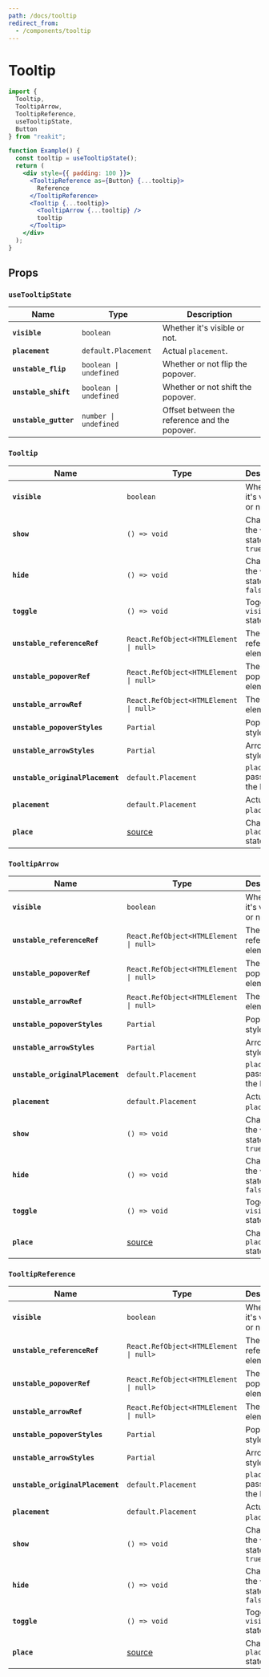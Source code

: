 ```yaml
---
path: /docs/tooltip
redirect_from:
  - /components/tooltip
---
```


# Tooltip

```jsx
import {
  Tooltip,
  TooltipArrow,
  TooltipReference,
  useTooltipState,
  Button
} from "reakit";

function Example() {
  const tooltip = useTooltipState();
  return (
    <div style={{ padding: 100 }}>
      <TooltipReference as={Button} {...tooltip}>
        Reference
      </TooltipReference>
      <Tooltip {...tooltip}>
        <TooltipArrow {...tooltip} />
        tooltip
      </Tooltip>
    </div>
  );
}
```

## Props

<!-- This generated automatically -->

### `useTooltipState`

| Name | Type | Description |
|------|------|-------------|
| **`visible`** | <code>boolean</code> | Whether it's visible or not. |
| **`placement`** | <code>default.Placement</code> | Actual `placement`. |
| **`unstable_flip`** | <code>boolean &#124; undefined</code> | Whether or not flip the popover. |
| **`unstable_shift`** | <code>boolean &#124; undefined</code> | Whether or not shift the popover. |
| **`unstable_gutter`** | <code>number &#124; undefined</code> | Offset between the reference and the popover. |

### `Tooltip`

| Name | Type | Description |
|------|------|-------------|
| **`visible`** | <code>boolean</code> | Whether it's visible or not. |
| **`show`** | <code>() => void</code> | Changes the `visible` state to `true` |
| **`hide`** | <code>() => void</code> | Changes the `visible` state to `false` |
| **`toggle`** | <code>() => void</code> | Toggles the `visible` state |
| **`unstable_referenceRef`** | <code>React.RefObject<HTMLElement &#124; null></code> | The reference element. |
| **`unstable_popoverRef`** | <code>React.RefObject<HTMLElement &#124; null></code> | The popover element. |
| **`unstable_arrowRef`** | <code>React.RefObject<HTMLElement &#124; null></code> | The arrow element. |
| **`unstable_popoverStyles`** | <code>Partial<CSSStyleDeclaration></code> | Popover styles. |
| **`unstable_arrowStyles`** | <code>Partial<CSSStyleDeclaration></code> | Arrow styles. |
| **`unstable_originalPlacement`** | <code>default.Placement</code> | `placement` passed to the hook. |
| **`placement`** | <code>default.Placement</code> | Actual `placement`. |
| **`place`** | [source](https://github.com/reakit/reakit/tree/master/packages/reakit/src/Popover/PopoverState.ts#L48) | Change the `placement` state. |

### `TooltipArrow`

| Name | Type | Description |
|------|------|-------------|
| **`visible`** | <code>boolean</code> | Whether it's visible or not. |
| **`unstable_referenceRef`** | <code>React.RefObject<HTMLElement &#124; null></code> | The reference element. |
| **`unstable_popoverRef`** | <code>React.RefObject<HTMLElement &#124; null></code> | The popover element. |
| **`unstable_arrowRef`** | <code>React.RefObject<HTMLElement &#124; null></code> | The arrow element. |
| **`unstable_popoverStyles`** | <code>Partial<CSSStyleDeclaration></code> | Popover styles. |
| **`unstable_arrowStyles`** | <code>Partial<CSSStyleDeclaration></code> | Arrow styles. |
| **`unstable_originalPlacement`** | <code>default.Placement</code> | `placement` passed to the hook. |
| **`placement`** | <code>default.Placement</code> | Actual `placement`. |
| **`show`** | <code>() => void</code> | Changes the `visible` state to `true` |
| **`hide`** | <code>() => void</code> | Changes the `visible` state to `false` |
| **`toggle`** | <code>() => void</code> | Toggles the `visible` state |
| **`place`** | [source](https://github.com/reakit/reakit/tree/master/packages/reakit/src/Popover/PopoverState.ts#L48) | Change the `placement` state. |

### `TooltipReference`

| Name | Type | Description |
|------|------|-------------|
| **`visible`** | <code>boolean</code> | Whether it's visible or not. |
| **`unstable_referenceRef`** | <code>React.RefObject<HTMLElement &#124; null></code> | The reference element. |
| **`unstable_popoverRef`** | <code>React.RefObject<HTMLElement &#124; null></code> | The popover element. |
| **`unstable_arrowRef`** | <code>React.RefObject<HTMLElement &#124; null></code> | The arrow element. |
| **`unstable_popoverStyles`** | <code>Partial<CSSStyleDeclaration></code> | Popover styles. |
| **`unstable_arrowStyles`** | <code>Partial<CSSStyleDeclaration></code> | Arrow styles. |
| **`unstable_originalPlacement`** | <code>default.Placement</code> | `placement` passed to the hook. |
| **`placement`** | <code>default.Placement</code> | Actual `placement`. |
| **`show`** | <code>() => void</code> | Changes the `visible` state to `true` |
| **`hide`** | <code>() => void</code> | Changes the `visible` state to `false` |
| **`toggle`** | <code>() => void</code> | Toggles the `visible` state |
| **`place`** | [source](https://github.com/reakit/reakit/tree/master/packages/reakit/src/Popover/PopoverState.ts#L48) | Change the `placement` state. |
